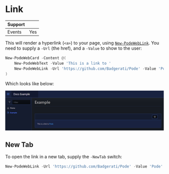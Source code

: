 # Link

| Support |     |
| ------- | --- |
| Events  | Yes |

This will render a hyperlink (`<a>`) to your page, using [`New-PodeWebLink`](../../../Functions/Elements/New-PodeWebLink). You need to supply a `-Url` (the href), and a `-Value` to show to the user:

```powershell
New-PodeWebCard -Content @(
    New-PodeWebText -Value 'This is a link to '
    New-PodeWebLink -Url 'https://github.com/Badgerati/Pode' -Value 'Pode'
)
```

Which looks like below:

![link](../../../images/link.png)

## New Tab

To open the link in a new tab, supply the `-NewTab` switch:

```powershell
New-PodeWebLink -Url 'https://github.com/Badgerati/Pode' -Value 'Pode' -NewTab
```

